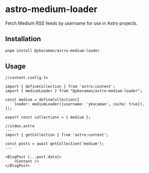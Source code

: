 # astro-medium-loader

Fetch Medium RSS feeds by username for use in Astro projects.

## Installation

```bash
pnpm install @ykocaman/astro-medium-loader
```

## Usage

```tsx
//content.config.ts

import { defineCollection } from 'astro:content';
import { mediumLoader } from "@ykocaman/astro-medium-loader";

const medium = defineCollection({
    loader: mediumLoader({username: 'ykocaman', cache: true}),
});

export const collections = { medium };
```

```tsx
//index.astro
---
import { getCollection } from 'astro:content';

const posts = await getCollection('medium');
---

<BlogPost {...post.data}>
	<Content />
</BlogPost>
```